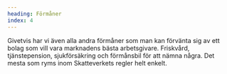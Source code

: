 ```yaml
---
heading: Förmåner
index: 4
---
```


Givetvis har vi även alla andra förmåner som man kan förvänta sig av ett bolag som vill vara marknadens bästa arbetsgivare. Friskvård, tjänstepension, sjukförsäkring och förmånsbil för att nämna några. Det mesta som ryms inom Skatteverkets regler helt enkelt.  

